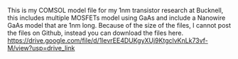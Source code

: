 This is my COMSOL model file for my 1nm transistor research at Bucknell, this includes multiple MOSFETs model using GaAs and include a Nanowire GaAs model that are 1nm long.
Because of the size of the files, I cannot post the files on Github, instead you can download the files here.
https://drive.google.com/file/d/1levrEE4DUKgyXUj9KtgclvKnLk73vf-M/view?usp=drive_link
